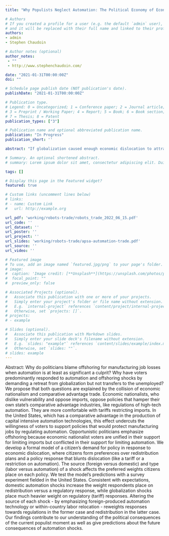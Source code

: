 ```yaml
---
title: "Why Populists Neglect Automation: The Political Economy of Economic Dislocation"

# Authors
# If you created a profile for a user (e.g. the default `admin` user), write the username (folder name) here 
# and it will be replaced with their full name and linked to their profile.
authors:
- admin
- Stephen Chaudoin

# Author notes (optional)
author_notes:
 - ""
 - http://www.stephenchaudoin.com/

date: "2021-01-31T00:00:00Z"
doi: ""

# Schedule page publish date (NOT publication's date).
publishDate: "2021-01-31T00:00:00Z"

# Publication type.
# Legend: 0 = Uncategorized; 1 = Conference paper; 2 = Journal article;
# 3 = Preprint / Working Paper; 4 = Report; 5 = Book; 6 = Book section;
# 7 = Thesis; 8 = Patent
publication_types: ["3"]

# Publication name and optional abbreviated publication name.
publication: "In Progress"
publication_short: ''

abstract: "If globalization caused enough economic dislocation to attract the ire of elected officials and voters, then why didn't the rise of automation also induce similar changes? If globalization induced such intense anxiety among voters, why did they respond by supporting anti-globalization candidates instead of supporting greater economic transfers to those harmed by economic shocks? Our argument is that the collision of economic nationalism and comparative advantage explains both questions. Economic nationalists are distinguished by their belief that the best way to secure their state's independence from foreign political influence is to protect its economic self-sufficiency. For an economic nationalist living in a technology or capital abundant state, imports of labor-intensive products both destroy manufacturing jobs and make the state dependent on foreign inputs. By contrast, economic nationalists in capital-abundant states are ambivalent about automation. New automation technologies developed domestically also harm manufacturing employment but they promote the economic self-sufficiency of the state. Opportunistic populist politicians neglect automation as a cause of economic dislocation because their natural constituency is conflicted about the merits of stopping it directly. But they are united in their opposition to foreign imports."

# Summary. An optional shortened abstract.
# summary: Lorem ipsum dolor sit amet, consectetur adipiscing elit. Duis posuere tellus ac convallis placerat. Proin tincidunt magna sed ex sollicitudin condimentum.

tags: []

# Display this page in the Featured widget?
featured: true

# Custom links (uncomment lines below)
# links:
# - name: Custom Link
#   url: http://example.org

url_pdf: 'working/robots-trade/robots_trade_2022_06_15.pdf'
url_code: ''
url_dataset: ''
url_poster: ''
url_project: ''
url_slides: 'working/robots-trade/apsa-automation-trade.pdf'
url_source: ''
url_video: ''

# Featured image
# To use, add an image named `featured.jpg/png` to your page's folder. 
# image:
#  caption: 'Image credit: [**Unsplash**](https://unsplash.com/photos/pLCdAaMFLTE)'
#  focal_point: ""
#  preview_only: false

# Associated Projects (optional).
#   Associate this publication with one or more of your projects.
#   Simply enter your project's folder or file name without extension.
#   E.g. `internal-project` references `content/project/internal-project/index.md`.
#   Otherwise, set `projects: []`.
# projects:
# - example

# Slides (optional).
#   Associate this publication with Markdown slides.
#   Simply enter your slide deck's filename without extension.
#   E.g. `slides: "example"` references `content/slides/example/index.md`.
#   Otherwise, set `slides: ""`.
# slides: example
---
```


Abstract: Why do politicians blame offshoring for manufacturing job losses when automation is at least as significant a culprit? Why have voters predominantly responded to automation and offshoring shocks by demanding a retreat from globalization but not transfers to the unemployed? We propose that both questions are explained by the collision of economic nationalism and comparative advantage trade. Economic nationalists, who dislike vulnerability and oppose imports, oppose policies that hamper their own state’s comparative advantage industries, like regulations of high-tech automation. They are more comfortable with tariffs restricting imports. In the United States, which has a comparative advantage in the production of capital intensive automation technologies, this effect undercuts the willingness of voters to support policies that would protect manufacturing jobs by regulating automation. Opportunistic politicians emphasize offshoring because economic nationalist voters are unified in their support for limiting imports but conflicted in their support for limiting automation. We develop a formal model of a citizen’s demand for policy in response to economic dislocation, where citizens form preferences over redistribution plans and a policy response that blunts dislocation (like a tariff or a restriction on automation). The source (foreign versus domestic) and type (labor versus automation) of a shock affects the preferred weights citizens place on each policy. We test the model’s predictions with a survey experiment fielded in the United States. Consistent with expectations, domestic automation shocks increase the weight respondents place on redistribution versus a regulatory response, while globalization shocks place much heavier weight on regulatory (tariff) responses. Altering the source of each shock - by emphasizing foreign-produced automation technology or within-country labor relocation - reweights responses towards regulations in the former case and redistribution in the latter case. Our findings contribute to our understanding of the political consequences of the current populist moment as well as give predictions about the future consequences of automation shocks.
